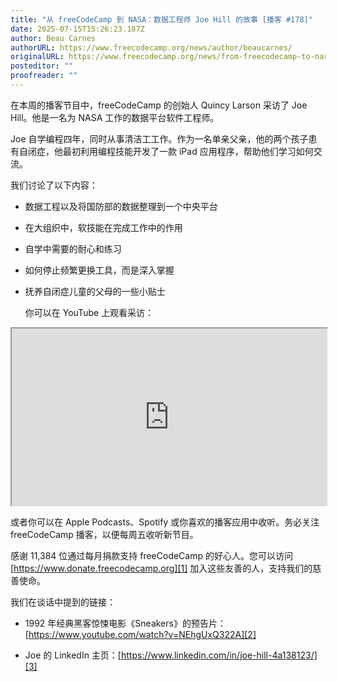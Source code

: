 ```yaml
---
title: "从 freeCodeCamp 到 NASA：数据工程师 Joe Hill 的故事 [播客 #178]"
date: 2025-07-15T15:26:23.187Z
author: Beau Carnes
authorURL: https://www.freecodecamp.org/news/author/beaucarnes/
originalURL: https://www.freecodecamp.org/news/from-freecodecamp-to-nasa-with-data-engineer-joe-hill-podcast-178/
posteditor: ""
proofreader: ""
---
```


在本周的播客节目中，freeCodeCamp 的创始人 Quincy Larson 采访了 Joe Hill。他是一名为 NASA 工作的数据平台软件工程师。

<!-- more -->

Joe 自学编程四年，同时从事清洁工工作。作为一名单亲父亲，他的两个孩子患有自闭症，他最初利用编程技能开发了一款 iPad 应用程序，帮助他们学习如何交流。

我们讨论了以下内容：

-   数据工程以及将国防部的数据整理到一个中央平台
    
-   在大组织中，软技能在完成工作中的作用
    
-   自学中需要的耐心和练习
    
-   如何停止频繁更换工具，而是深入掌握
    
-   抚养自闭症儿童的父母的一些小贴士
    
    你可以在 YouTube 上观看采访：
    

<iframe width="560" height="315" src="https://www.youtube.com/embed/cMOz7Tyq7aE" style="aspect-ratio: 16 / 9; width: 100%; height: auto;" title="YouTube 视频播放器" allow="accelerometer; autoplay; clipboard-write; encrypted-media; gyroscope; picture-in-picture; web-share" referrerpolicy="strict-origin-when-cross-origin" allowfullscreen="" loading="lazy"></iframe>

或者你可以在 Apple Podcasts、Spotify 或你喜欢的播客应用中收听。务必关注 freeCodeCamp 播客，以便每周五收听新节目。

感谢 11,384 位通过每月捐款支持 freeCodeCamp 的好心人。您可以访问 [https://www.donate.freecodecamp.org][1] 加入这些友善的人，支持我们的慈善使命。

我们在谈话中提到的链接：

-   1992 年经典黑客惊悚电影《Sneakers》的预告片：[https://www.youtube.com/watch?v=NEhgUxQ322A][2]
    
-   Joe 的 LinkedIn 主页：[https://www.linkedin.com/in/joe-hill-4a138123/][3]
    

[1]: https://www.donate.freecodecamp.org
[2]: https://www.youtube.com/watch?v=NEhgUxQ322A%EF%BF%BC-
[3]: https://www.linkedin.com/in/joe-hill-4a138123/

